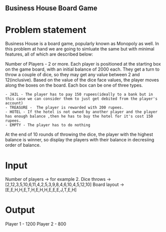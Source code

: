 ## Business House Board Game

# Problem statement

Business House is a board game, popularly known as Monopoly as well. In this problem at hand we are going to simluate the same but with minimal features, all of which are described below:

Number of Players - 2 or more.
Each player is positioned at the starting box on the game board, with an initial balance of 2000 each. They get a turn to throw a couple of dice, so they may get any value between 2 and 12(inclusive). Based on the value of the dice face values, the player moves along the boxes on the board. Each box can be one of three types.

    - JAIL - The player has to pay 150 rupees(ideally to a bank but in this case we can consider them to just get debited from the player's account)
    - TREASURE -  The player is rewarded with 200 rupees.
    - HOTEL - If the hotel is not owned by another player and the player has enough balance ,then he has to buy the hotel for it's cost 150 rupees.
    - EMPTY - The player has to do nothing

At the end of 10 rounds of throwing the dice, the player with the highest balance is winner, so display the players with their balance in decresiing order of balance.


# Input 

Number of players -> for example 2.
Dice throws -> [2,12,3,5,10,6,11,4,2,5,3,9,8,4,6,10,4,5,12,10]
Board layout -> [E,E,H,H,E,T,H,E,H,H,E,E,E,J,T,E,H]


# Output

Player 1 - 1200
Player 2 - 800